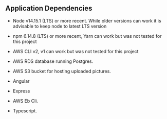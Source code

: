 ## Application Dependencies

- Node v14.15.1 (LTS) or more recent. While older versions can work it is advisable to keep node to latest LTS version

- npm 6.14.8 (LTS) or more recent, Yarn can work but was not tested for this project

- AWS CLI v2, v1 can work but was not tested for this project

- AWS RDS database running Postgres.

- AWS S3 bucket for hosting uploaded pictures.

- Angular

- Express 

- AWS Eb Cli.

- Typescript. 
